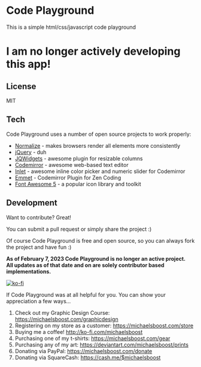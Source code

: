 # Code Playground
This is a simple html/css/javascript code playground

# I am no longer actively developing this app!

License
-------------

MIT

Tech
-------------

Code Playground uses a number of open source projects to work properly:

* [Normalize](http://necolas.github.io/normalize.css/) - makes browsers render all elements more consistently
* [jQuery](http://jquery.com/) - duh
* [JQWidgets](http://www.jqwidgets.com/jquery-widgets-demo/demos/jqxsplitter/index.htm#demos/jqxsplitter/nested-splitters.htm) - awesome plugin for resizable columns
* [Codemirror](http://codemirror.net/) - awesome web-based text editor
* [Inlet](https://github.com/mikethedj4/Inlet) - awesome inline color picker and numeric slider for Codemirror
* [Emmet](http://emmet.io/) - Codemirror Plugin for Zen Coding
* [Font Awesome 5](http://fontawesome.com/) - a popular icon library and toolkit

Development
-------------

Want to contribute? Great!  

You can submit a pull request or simply share the project :)  

Of course Code Playground is free and open source, so you can always fork the project and have fun :)  

**As of February 7, 2023 Code Playground is no longer an active project.  
All updates as of that date and on are solely contributor based implementations.**

[![ko-fi](https://az743702.vo.msecnd.net/cdn/kofi2.png?v=0)](https://ko-fi.com/michaelsboost)  

If Code Playground was at all helpful for you. You can show your appreciation a few ways...  

1) Check out my Graphic Design Course: https://michaelsboost.com/graphicdesign  
2) Registering on my store as a customer: https://michaelsboost.com/store  
3) Buying me a coffee! http://ko-fi.com/michaelsboost  
4) Purchasing one of my t-shirts: https://michaelsboost.com/gear  
5) Purchasing any of my art: https://deviantart.com/michaelsboost/prints  
6) Donating via PayPal: https://michaelsboost.com/donate  
7) Donating via SquareCash: https://cash.me/$michaelsboost  